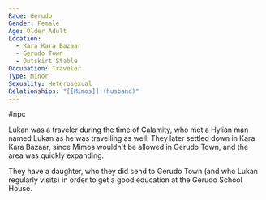 ```yaml
---
Race: Gerudo
Gender: Female
Age: Older Adult
Location:
  - Kara Kara Bazaar
  - Gerudo Town
  - Outskirt Stable
Occupation: Traveler
Type: Minor
Sexuality: Heterosexual
Relationships: "[[Mimos]] (husband)"
---
```

#npc 

Lukan was a traveler during the time of Calamity, who met a Hylian man named Lukan as he was travelling as well. They later settled down in Kara Kara Bazaar, since Mimos wouldn't be allowed in Gerudo Town, and the area was quickly expanding.

They have a daughter, who they did send to Gerudo Town (and who Lukan regularly visits) in order to get a good education at the Gerudo School House.
